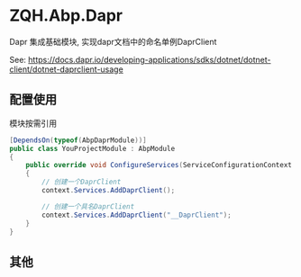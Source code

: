 # ZQH.Abp.Dapr

Dapr 集成基础模块, 实现dapr文档中的命名单例DaprClient

See: https://docs.dapr.io/developing-applications/sdks/dotnet/dotnet-client/dotnet-daprclient-usage

## 配置使用

模块按需引用

```csharp
[DependsOn(typeof(AbpDaprModule))]
public class YouProjectModule : AbpModule
{
	public override void ConfigureServices(ServiceConfigurationContext context)
    {
        // 创建一个DaprClient
        context.Services.AddDaprClient();

        // 创建一个具名DaprClient
        context.Services.AddDaprClient("__DaprClient");
    }
}
```

## 其他
